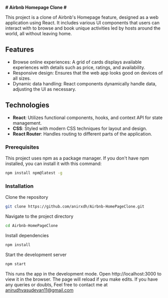 **# Airbnb Homepage Clone #**

This project is a clone of Airbnb's Homepage feature, designed as a web application using React. It includes various UI components that users can interact with to browse and book unique activities led by hosts around the world, all without leaving home.

## Features

- Browse online experiences: A grid of cards displays available experiences with details such as price, ratings, and availability.
- Responsive design: Ensures that the web app looks good on devices of all sizes.
- Dynamic data handling: React components dynamically handle data, adjusting the UI as necessary.

## Technologies

- **React**: Utilizes functional components, hooks, and context API for state management.
- **CSS**: Styled with modern CSS techniques for layout and design.
- **React Router**: Handles routing to different parts of the application.

### Prerequisites

This project uses npm as a package manager. If you don't have npm installed, you can install it with this command:

```sh
npm install npm@latest -g
```
### Installation

Clone the repository
```sh
git clone https://github.com/anirxdh/Airbnb-HomePageClone.git
```

Navigate to the project directory
```sh
cd Airbnb-HomePageClone
```

Install dependencies
```sh
npm install
```

Start the development server
```sh
npm start
```


This runs the app in the development mode. Open http://localhost:3000 to view it in the browser. The page will reload if you make edits.
If you have any queries or doubts, Feel free to contact me at anirudhvasudevan11@gmail.com




